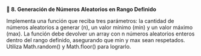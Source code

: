 <strong>📌 8. Generación de Números Aleatorios en Rango Definido</strong>

Implementa una función que reciba tres parámetros: la cantidad de números aleatorios a generar (n), un valor mínimo (min) y un valor máximo (max). La función debe devolver un array con n números aleatorios enteros dentro del rango definido, asegurando que min y max sean respetados. Utiliza Math.random() y Math.floor() para lograrlo.